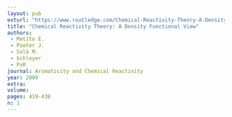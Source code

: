 ```yaml
---
layout: pub
exturl: "https://www.routledge.com/Chemical-Reactivity-Theory-A-Density-Functional-View/Chattaraj/p/book/9780367577360"
title: "Chemical Reactivity Theory: A Density Functional View"
authors:
 - Matito E.
 - Poater J.
 - Solà M.
 - Schleyer
 - PvR
journal: Aromaticity and Chemical Reactivity
year: 2009
extra: 
volume: 
pages: 419-438
n: 1
---
```

